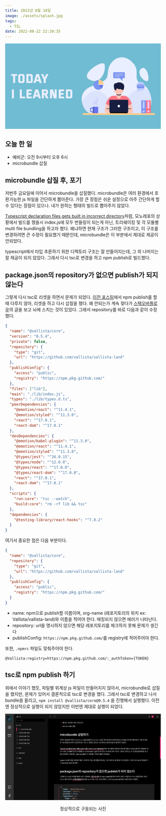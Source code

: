 ```yaml
---
title: 2022년 8월 18일
image: ./assets/splash.jpg
tags:
  - TIL
date: 2022-08-22 22:20:35
---
```


![로고](assets/splash.jpg)

## 오늘 한 일

- 예비군: 오전 9시부터 오후 6시
- microbundle 삽질

## microbundle 삽질 후, 포기

저번주 금요일에 이어서 microbundle을 삽질했다. microbundle은 여러 환경에서 호환가능한 js 파일을 간단하게 뽑아준다. 가장 큰 장점은 쉬운 설정으로 아주 간단하게 할 수 있다는 장점이 있으나. 내가 원하는 형태의 빌드로 뽑아주지 않았다.

[Typescript declaration files gets built in incorrect directory](https://github.com/developit/microbundle/issues/854)처럼, 모노레포의 상황에서 빌드를 했을시 index.js에 모두 번들링이 되는게 아닌, 트리쉐이킹 및 각 모듈별 multi file bundling을 하고자 했다. 왜냐하면 현재 구조가 그러한 구조이고, 이 구조를 변경하려면 큰 수정이 필요했기 때문인데, microbundle은 이 부분에서 제대로 제공이 안되었다.

typescript에서 타입 추론하기 위한 디렉토리 구조는 잘 만들어지는데, 그 외 나머지는 잘 제공이 되지 않았다. 그래서 다시 tsc로 변경을 하고 npm publish로 빌드했다.

## package.json의 repository가 없으면 publish가 되지 않는다

그렇게 다시 tsc로 리셋을 하면서 문제가 되었다. [이전 포스팅](https://vallista.kr/2022%EB%85%84-8%EC%9B%94-18%EC%9D%BC/)에서 npm publish를 할 때 다루지 않아, 리셋을 하고 다시 삽질을 했다. 왜 안되는가 계속 찾다가 [스택오버플로우](https://stackoverflow.com/a/61021072)의 글을 보고 뇌에 스치는 것이 있었다. 그래서 repository를 바로 다음과 같이 수정했다.

```json {numberLines}
{
  "name": "@vallista/core",
  "version": "0.5.4",
  "private": false,
  "repository": {
    "type": "git",
    "url": "https://github.com/vallista/vallista-land"
  },
  "publishConfig": {
    "access": "public",
    "registry": "https://npm.pkg.github.com/"
  },
  "files": ["lib"],
  "main": "./lib/index.js",
  "types": "./lib/types.d.ts",
  "peerDependencies": {
    "@emotion/react": "^11.4.1",
    "@emotion/styled": "^11.3.0",
    "react": "^17.0.1",
    "react-dom": "^17.0.1"
  },
  "devDependencies": {
    "@emotion/babel-plugin": "^11.3.0",
    "@emotion/react": "^11.4.1",
    "@emotion/styled": "^11.3.0",
    "@types/jest": "^26.0.15",
    "@types/node": "^12.0.0",
    "@types/react": "^17.0.0",
    "@types/react-dom": "^17.0.0",
    "react": "^17.0.1",
    "react-dom": "^17.0.1"
  },
  "scripts": {
    "run:core": "tsc --watch",
    "build:core": "rm -rf lib && tsc"
  },
  "dependencies": {
    "@testing-library/react-hooks": "^7.0.2"
  }
}
```

여기서 중요한 점은 다음 부분이다.

```json {numberLines}
{
  "name": "@vallista/core",
  "repository": {
    "type": "git",
    "url": "https://github.com/vallista/vallista-land"
  },
  "publishConfig": {
    "access": "public",
    "registry": "https://npm.pkg.github.com/"
  }
}
```

- name: npm으로 publish할 이름이며, org-name (레포지토리의 위치 ex: Vallista/vallista-land)와 이름을 적어야 한다. 매칭되지 않으면 에러가 나타난다.
- repository: url을 명시하지 않으면 해당 레포지토리를 체크하지 못해 문제가 생긴다
- publishConfig: `https://npm.pkg.github.com/`를 registry에 적어주어야 한다.

또한, `.npmrc` 파일도 맞춰주어야 한다.

```{numberLines}
@Vallista:registry=https://npm.pkg.github.com/:_authToken={TOKEN}
```

## tsc로 npm publish 하기

위에서 이야기 했듯, 파일별 위계상 js 파일이 만들어지지 않아서, microbundle로 삽질을 했지만, 문제가 있어서 결론적으로 tsc로 변경을 했다. 그래서 tsc로 변경하고 나서 bundle을 올리고, `npm install @vallista/core@0.5.4` 을 진행해서 실행했다. 이전엔 정상적으로 실행이 되지 않았지만 이번엔 제대로 실행이 되었다.

![이미지1](assets/1.png)

<center>정상적으로 구동되는 사진</center>
